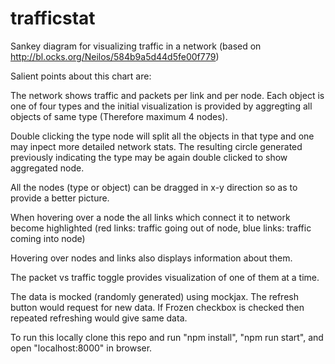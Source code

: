 # trafficstat

Sankey diagram for visualizing traffic in a network (based on http://bl.ocks.org/Neilos/584b9a5d44d5fe00f779)

Salient points about this chart are:

The network shows traffic and packets per link and per node. Each object is one of four types and the initial visualization is provided by aggregting all objects of same type (Therefore maximum 4 nodes).

Double clicking the type node will split all the objects in that type and one may inpect more detailed network stats. The resulting circle generated previously indicating the type may be again double clicked to show aggregated node.

All the nodes (type or object) can be dragged in x-y direction so as to provide a better picture.

When hovering over a node the all links which connect it to network become highlighted (red links: traffic going out of node, blue links: traffic coming into node)

Hovering over nodes and links also displays information about them.

The packet vs traffic toggle provides visualization of one of them at a time.

The data is mocked (randomly generated) using mockjax. The refresh button would request for new data. If Frozen checkbox is checked then repeated refreshing would give same data.


To run this locally clone this repo and run	"npm	install", "npm	run	start", and	open "localhost:8000" in browser.
